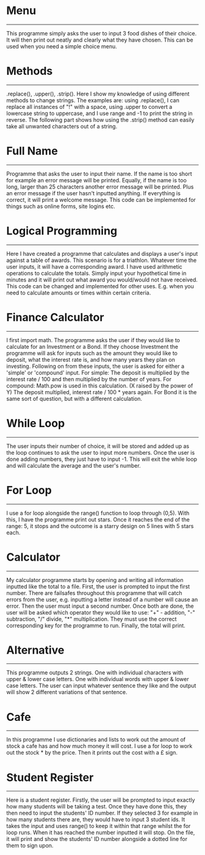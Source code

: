 # Menu
***
This programme simply asks the user to input 3 food dishes of their choice. It will then print out neatly and clearly what they have chosen. This can be used when you need a simple choice menu.

# Methods
***
.replace(), .upper(), .strip().
Here I show my knowledge of using different methods to change strings. The examples are: using .replace(), I can replace all instances of "!" with a space, using .upper to convert a lowercase string to uppercase, and I use range and -1 to print the string in reverse. The following part shows how using the .strip() method can easily take all unwanted characters out of a string.

# Full Name
***
Programme that asks the user to input their name. If the name is too short for example an error message will be printed. Equally, if the name is too long, larger than 25 characters another error message will be printed. Plus an error message if the user hasn't inputted anything. If everything is correct, it will print a welcome message. This code can be implemented for things such as online forms, site logins etc.

# Logical Programming
***
Here I have created a programme that calculates and displays a user's input against a table of awards. This scenario is for a triathlon. Whatever time the user inputs, it will have a corresponding award. I have used arithmetic operations to calculate the totals. Simply input your hypothetical time in minutes and it will print out what award you would/would not have received. This code can be changed and implemented for other uses. E.g. when you need to calculate amounts or times within certain criteria.

# Finance Calculator
***
I first import math. The programme asks the user if they would like to calculate for an Investment or a Bond. If they choose Investment the programme will ask for inputs such as the amount they would like to deposit, what the interest rate is, and how many years they plan on investing. Following on from these inputs, the user is asked for either a 'simple' or 'compound' input. For simple: The deposit is multiplied by the interest rate / 100 and then multiplied by the number of years. For compound: Math.pow is used in this calculation. (X raised by the power of Y) The deposit multiplied, interest rate / 100 * years again. For Bond it is the same sort of question, but with a different calculation.

# While Loop
***
The user inputs their number of choice, it will be stored and added up as the loop continues to ask the user to input more numbers. Once the user is done adding numbers, they just have to input -1. This will exit the while loop and will calculate the average and the user's number.

# For Loop
***
I use a for loop alongside the range() function to loop through (0,5). With this, I have the programme print out stars. Once it reaches the end of the range: 5, it stops and the outcome is a starry design on 5 lines with 5 stars each.

# Calculator
***
My calculator programme starts by opening and writing all information inputted like the total to a file. First, the user is prompted to input the first number. There are failsafes throughout this programme that will catch errors from the user, e.g. inputting a letter instead of a number will cause an error. Then the user must input a second number. Once both are done, the user will be asked which operator they would like to use: "+" - addition, "-" subtraction, "/" divide, "*" multiplication. They must use the correct corresponding key for the programme to run. Finally, the total will print.

# Alternative
***
This programme outputs 2 strings. One with individual characters with upper & lower case letters. One with individual words with upper & lower case letters. The user can input whatever sentence they like and the output will show 2 different variations of that sentence.

# Cafe
***
In this programme I use dictionaries and lists to work out the amount of stock a cafe has and how much money it will cost. I use a for loop to work out the stock * by the price. Then it prints out the cost with a £ sign.

# Student Register
***
Here is a student register. Firstly, the user will be prompted to input exactly how many students will be taking a test. Once they have done this, they then need to input the students' ID number. If they selected 3 for example in how many students there are, they would have to input 3 student ids. It takes the input and uses range() to keep it within that range whilst the for loop runs. When it has reached the number inputted it will stop. On the file, it will print and show the students' ID number alongside a dotted line for them to sign upon.
